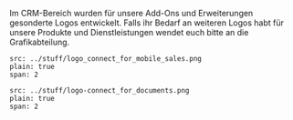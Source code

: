 Im CRM-Bereich wurden für unsere Add-Ons und Erweiterungen gesonderte Logos entwickelt. Falls ihr Bedarf an weiteren Logos habt für unsere Produkte und Dienstleistungen wendet euch bitte an die Grafikabteilung.

```image
src: ../stuff/logo_connect_for_mobile_sales.png
plain: true
span: 2
```

```image
src: ../stuff/logo-connect_for_documents.png
plain: true
span: 2
```